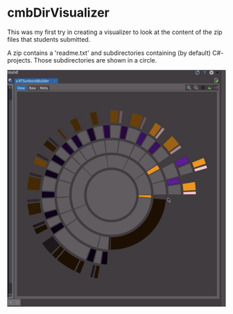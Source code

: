 # cmbDirVisualizer

This was my first try in creating a visualizer to look at the content of the zip files that students submitted.

A zip contains a 'readme.txt' and subdirectories containing (by default) C#-projects. Those subdirectories are shown in a circle.

![visualizer](DirVisualizer.png)
